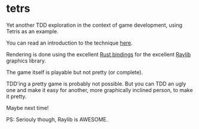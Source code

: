 # tetrs
Yet another TDD exploration in the context of game development, using Tetris as an example.

You can read an introduction to the technique [here](https://blog.wolfgangdeutsch.work/posts/outside-in-tdd-tetris/).

Rendering is done using the excellent [Rust bindings](https://github.com/deltaphc/raylib-rs) for the excellent [Raylib](https://www.raylib.com/) graphics library.

The game itself is playable but not pretty (or complete).

TDD'ing a pretty game is probably not possible. But you can TDD an ugly one and make it easy for another, more graphically inclined person, to make it pretty.

Maybe next time!

PS: Seriouly though, Raylib is AWESOME.
